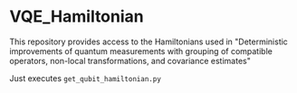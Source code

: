 # VQE_Hamiltonian

This repository provides access to the Hamiltonians used in "Deterministic improvements of quantum measurements with grouping of compatible operators, non-local transformations, and covariance estimates"

Just executes `get_qubit_hamiltonian.py`
